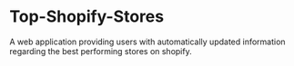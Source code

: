 # Top-Shopify-Stores
A web application providing users with automatically updated information regarding the best performing stores on shopify.
